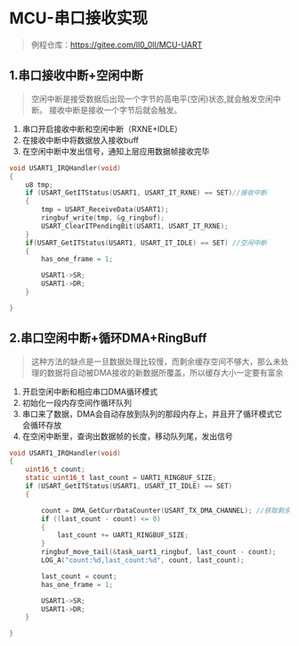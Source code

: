 # MCU-串口接收实现

>例程仓库：https://gitee.com/ll0_0ll/MCU-UART

## 1.串口接收中断+空闲中断

>空闲中断是接受数据后出现一个字节的高电平(空闲)状态,就会触发空闲中断。
>接收中断是接收一个字节后就会触发。

1. 串口开启接收中断和空闲中断（RXNE+IDLE）
2. 在接收中断中将数据放入接收buff
3. 在空闲中断中发出信号，通知上层应用数据帧接收完毕

```c
void USART1_IRQHandler(void)
{
    u8 tmp;
    if (USART_GetITStatus(USART1, USART_IT_RXNE) == SET)//接收中断
    {
        tmp = USART_ReceiveData(USART1);
        ringbuf_write(tmp, &g_ringbuf);
        USART_ClearITPendingBit(USART1, USART_IT_RXNE);
    }
    if(USART_GetITStatus(USART1, USART_IT_IDLE) == SET) //空闲中断
    {
        has_one_frame = 1;

        USART1->SR;
        USART1->DR;
    }

}
```


## 2.串口空闲中断+循环DMA+RingBuff

>这种方法的缺点是一旦数据处理比较慢，而剩余缓存空间不够大，那么未处理的数据将自动被DMA接收的新数据所覆盖，所以缓存大小一定要有富余

1. 开启空闲中断和相应串口DMA循环模式
2. 初始化一段内存空间作循环队列
2. 串口来了数据，DMA会自动存放到队列的那段内存上，并且开了循环模式它会循环存放
3. 在空闲中断里，查询出数据帧的长度，移动队列尾，发出信号


```c
void USART1_IRQHandler(void)
{
    uint16_t count;
    static uint16_t last_count = UART1_RINGBUF_SIZE;
    if (USART_GetITStatus(USART1, USART_IT_IDLE) == SET)
    {

        count = DMA_GetCurrDataCounter(USART_TX_DMA_CHANNEL); //获取剩余的数据数量
        if ((last_count - count) <= 0)
        {
            last_count += UART1_RINGBUF_SIZE;
        }
        ringbuf_move_tail(&task_uart1_ringbuf, last_count - count);
        LOG_A("count:%d,last_count:%d", count, last_count);

        last_count = count;
        has_one_frame = 1;

        USART1->SR;
        USART1->DR;
    }

}
```
